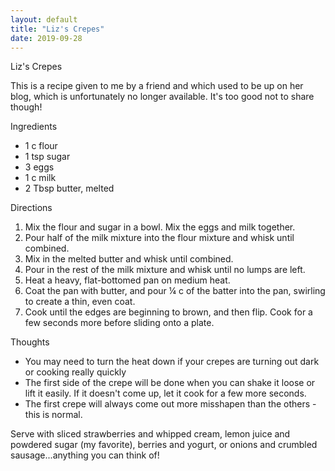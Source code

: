 ```yaml
---
layout: default
title: "Liz's Crepes"
date: 2019-09-28
---
```

Liz's Crepes

This is a recipe given to me by a friend and which used to be up on her blog, which is unfortunately no longer available. It's too good not to share though!

Ingredients
- 1 c flour
- 1 tsp sugar
- 3 eggs
- 1 c milk
- 2 Tbsp butter, melted


Directions
1. Mix the flour and sugar in a bowl. Mix the eggs and milk together.
2. Pour half of the milk mixture into the flour mixture and whisk until combined.
3. Mix in the melted butter and whisk until combined.
4. Pour in the rest of the milk mixture and whisk until no lumps are left.
5. Heat a heavy, flat-bottomed pan on medium heat.
6. Coat the pan with butter, and pour ¼ c of the batter into the pan, swirling to create a thin, even coat.
7. Cook until the edges are beginning to brown, and then flip. Cook for a few seconds more before sliding onto a plate.

Thoughts
- You may need to turn the heat down if your crepes are turning out dark or cooking really quickly
- The first side of the crepe will be done when you can shake it loose or lift it easily. If it doesn't come up, let it cook for a few more seconds.
- The first crepe will always come out more misshapen than the others - this is normal.

Serve with sliced strawberries and whipped cream, lemon juice and powdered sugar (my favorite), berries and yogurt, or onions and crumbled sausage...anything you can think of!
